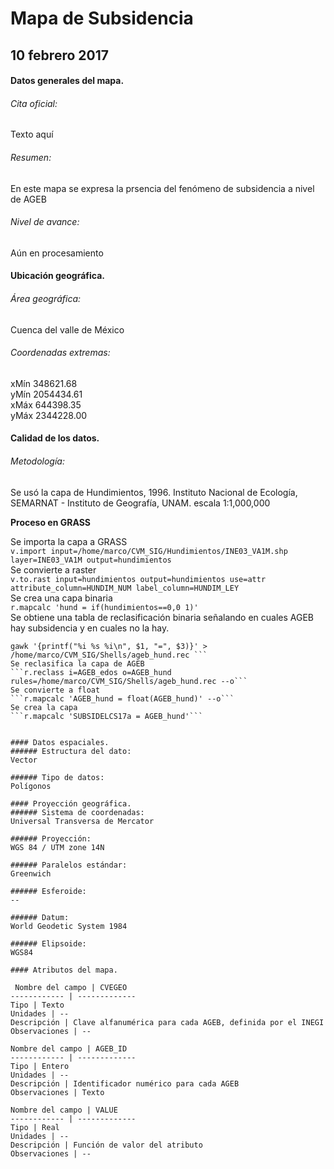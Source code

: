 
# Mapa de Subsidencia
## 10 febrero 2017


#### Datos generales del mapa.
###### Cita oficial:
Texto aquí

###### Resumen:
En este mapa se expresa la prsencia del fenómeno de subsidencia a nivel de AGEB

######  Nivel de avance:
Aún en procesamiento

#### Ubicación geográfica.
###### Área geográfica:
Cuenca del valle de México


###### Coordenadas extremas:

xMín 348621.68    
yMín 2054434.61    
xMáx 644398.35    
yMáx 2344228.00    

#### Calidad de los datos.
###### Metodología:

Se usó la capa de Hundimientos, 1996. Instituto Nacional de Ecología, SEMARNAT - Instituto de Geografía, UNAM. escala 1:1,000,000

**Proceso en GRASS**    

Se importa la capa a GRASS   
```v.import input=/home/marco/CVM_SIG/Hundimientos/INE03_VA1M.shp layer=INE03_VA1M output=hundimientos```   
Se convierte a raster   
```v.to.rast input=hundimientos output=hundimientos use=attr attribute_column=HUNDIM_NUM label_column=HUNDIM_LEY```  
Se crea una capa binaria   
```r.mapcalc 'hund = if(hundimientos==0,0 1)'```   
Se obtiene una tabla de reclasificación binaria señalando en cuales AGEB hay subsidencia y en cuales no la hay.   
```r.stats -lan AGEB_edos,hund |
gawk '{printf("%i %s %i\n", $1, "=", $3)}' > /home/marco/CVM_SIG/Shells/ageb_hund.rec ```  
Se reclasifica la capa de AGEB   
```r.reclass i=AGEB_edos o=AGEB_hund rules=/home/marco/CVM_SIG/Shells/ageb_hund.rec --o```   
Se convierte a float   
```r.mapcalc 'AGEB_hund = float(AGEB_hund)' --o```   
Se crea la capa   
```r.mapcalc 'SUBSIDELCS17a = AGEB_hund'```


#### Datos espaciales.
###### Estructura del dato:
Vector

###### Tipo de datos:
Polígonos

#### Proyección geográfica.
###### Sistema de coordenadas:
Universal Transversa de Mercator

###### Proyección:
WGS 84 / UTM zone 14N

###### Paralelos estándar:
Greenwich

###### Esferoide:
--

###### Datum:
World Geodetic System 1984

###### Elipsoide:
WGS84

#### Atributos del mapa.

 Nombre del campo | CVEGEO
------------ | -------------
Tipo | Texto
Unidades | --
Descripción | Clave alfanumérica para cada AGEB, definida por el INEGI
Observaciones | --

Nombre del campo | AGEB_ID
------------ | -------------
Tipo | Entero
Unidades | --
Descripción | Identificador numérico para cada AGEB
Observaciones | Texto

Nombre del campo | VALUE
------------ | -------------
Tipo | Real
Unidades | --
Descripción | Función de valor del atributo
Observaciones | --
